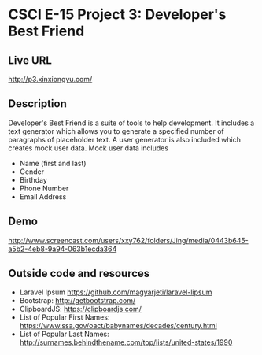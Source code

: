 # CSCI E-15 Project 3: Developer's Best Friend

## Live URL
<http://p3.xinxiongyu.com/>

## Description
Developer's Best Friend is a suite of tools to help development.
It includes a text generator which allows you to generate a specified number of paragraphs of placeholder text.
A user generator is also included which creates mock user data. Mock user data includes
* Name (first and last)
* Gender
* Birthday
* Phone Number
* Email Address

## Demo
<http://www.screencast.com/users/xxy762/folders/Jing/media/0443b645-a5b2-4eb8-9a94-063b1ecda364>


## Outside code and resources
* Laravel Ipsum <https://github.com/magyarjeti/laravel-lipsum>
* Bootstrap: <http://getbootstrap.com/>
* ClipboardJS: <https://clipboardjs.com/>
* List of Popular First Names: <https://www.ssa.gov/oact/babynames/decades/century.html>
* List of Popular Last Names: <http://surnames.behindthename.com/top/lists/united-states/1990>